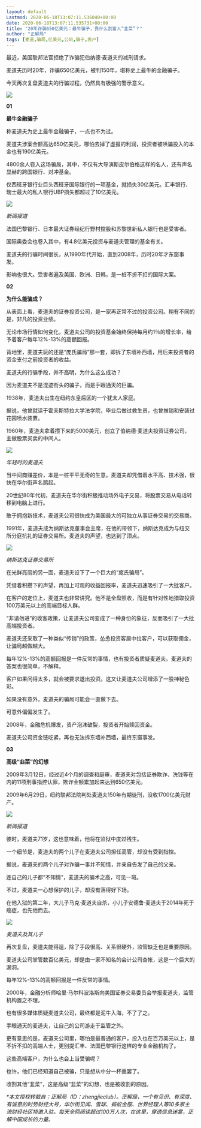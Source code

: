 ```yaml
---
layout: default
Lastmod: 2020-06-18T13:07:11.536040+00:00
date: 2020-06-18T13:07:11.535731+00:00
title: "20年诈骗650亿美元：最牛骗子，靠什么割富人“韭菜”？"
author: "正解局"
tags: [麦道,骗局,亿美元,公司,骗子,客户]
---
```


最近，美国联邦法官拒绝了诈骗犯伯纳德·麦道夫的减刑请求。

麦道夫历时20年，诈骗650亿美元，被判150年，堪称史上最牛的金融骗子。

今天再次复盘麦道夫的行骗过程，仍然具有极强的警示意义。

![](https://images.weserv.nl/?url=https%3A//mmbiz.qpic.cn/mmbiz_png/mVPRddmic6vaMCocic1oEaianKawgHpdPRVBymZRpFIaKf80ytaUFV6vDBJBFxoGEKY1A2mJiaicSYb6gyzAzw3icPeQ/640%3Fwx_fmt%3Dpng)

**01**

**最牛金融骗子**

称麦道夫为史上最牛金融骗子，一点也不为过。

麦道夫涉案金额高达650亿美元，哪怕去掉了虚报的利润，投资者被哄骗投入的本金也有190亿美元。

4800余人卷入这场骗局，其中，不仅有大导演斯皮尔伯格这样的名人，还有声名显赫的跨国银行、对冲基金。

仅西班牙银行业巨头西班牙国际银行的一项基金，就损失30亿美元。汇丰银行、瑞士最大的私人银行UBP损失都超过了10亿美元。

_![](https://images.weserv.nl/?url=https%3A//mmbiz.qpic.cn/mmbiz_png/mVPRddmic6vaMCocic1oEaianKawgHpdPRVtMwibYBUnRd12NcmMEBa15AaibfvDppibAYY6l0aicWF2pb6tjrhJibgNuw/640%3Fwx_fmt%3Dpng)_

_新闻报道_

法国巴黎银行、日本最大证券经纪行野村控股和苏黎世新私人银行也是受害者。

国际奥委会也卷入其中，有4.8亿美元投资与麦道夫管理的基金有关。

麦道夫的行骗时间很长，从1990年代开始，直到2008年，历时20年才东窗事发。

影响也很大。受害者遍及美国、欧洲、日韩，是一桩不折不扣的国际大案。

**02**

**为什么能骗成？**

从表面上看，麦道夫的证券投资公司，是一家再正常不过的投资公司。稍有不同的是，非凡的投资业绩。

无论市场行情如何变化，麦道夫公司的投资基金始终保持每月约1％的增长率，给予着客户每年12%-13%的高额回报。

背地里，麦道夫玩的还是“庞氏骗局”那一套，即拆了东墙补西墙，用后来投资者的资金支付之前投资者的收益。

麦道夫的行骗手段，并不高明，为什么这么成功？

因为麦道夫不是混迹街头的骗子，而是手眼通天的巨骗。

1938年，麦道夫出生在纽约东皇后区的一个犹太人家庭。

据说，他曾就读于霍夫斯特拉大学法学院，毕业后做过救生员，也曾推销和安装过花园喷水装置。

1960年，麦道夫拿着攒下来的5000美元，创立了伯纳德·麦道夫投资证券公司，主做股票买卖的中间人。

_![](https://images.weserv.nl/?url=https%3A//mmbiz.qpic.cn/mmbiz_png/mVPRddmic6vaMCocic1oEaianKawgHpdPRVoXGbuNgQfzA72nyWE2FKyoZ3oeroLOJhfHTO0DzDic7q180LjvC1vdQ/640%3Fwx_fmt%3Dpng)_

_年轻时的麦道夫_

当中间商赚差价，本是一桩平平无奇的生意。麦道夫却凭借着水平高、技术强，很快在华尔街声名鹊起。

20世纪80年代初，麦道夫在华尔街积极推动场外电子交易，将股票交易从电话转移到电脑上进行。

敢于拥抱新技术，麦道夫公司很快成为美国最大的可独立从事证券交易的交易商。

1991年，麦道夫成为纳斯达克董事会主席，在他的带领下，纳斯达克成为与纽交所分庭抗礼的证券交易所。麦道夫的声望，也达到了顶点。

_![](https://images.weserv.nl/?url=https%3A//mmbiz.qpic.cn/mmbiz_png/mVPRddmic6vaMCocic1oEaianKawgHpdPRV8AibhD0oQeRTQ2TI2O6tLu4nIicibibbC67wbP4mrD7XLdSiaEYpibQ8qdwQ/640%3Fwx_fmt%3Dpng)_

_纳斯达克证券交易所_

在光鲜亮丽的另一面，麦道夫设下了一个巨大的“庞氏骗局”。

凭借着积攒下的声望，再加上可观的收益回报率，麦道夫迅速吸引了一大批客户。

在客户的定位上，麦道夫也非常讲究。他不是全盘照收，而是有针对性地猎取投资100万美元以上的高端目标人群。

“非请勿进”的收客政策，让麦道夫公司变成了一种身份的象征，反而吸引了一大批高端投资者。

麦道夫还采取了一种类似“传销”的政策，怂恿投资客居中拉客户，可以获取佣金，让骗局越做越大。

每年12%-13%的高额回报是一件反常的事情，也有投资者质疑麦道夫。麦道夫的答案也很简单，不解释。

客户如果问得太多，就会被要求退出投资。这又让麦道夫公司增添了一股神秘色彩。

如果没有意外，麦道夫的骗局可能会一直做下去。

可意外偏偏发生了。

2008年，金融危机爆发，资产泡沫破裂，投资者开始赎回资金。

麦道夫公司资金链吃紧，再也无法拆东墙补西墙，最终东窗事发。

**03**

**高级“韭菜”的幻想**

2009年3月12日，经过近4个月的调查和庭审，麦道夫对包括证券欺诈、洗钱等在内的11项刑事指控认罪，欺诈金额累加起来达到650亿美元。

2009年6月29日，纽约联邦法院判处麦道夫150年有期徒刑，没收1700亿美元财产。

_![](https://images.weserv.nl/?url=https%3A//mmbiz.qpic.cn/mmbiz_png/mVPRddmic6vaMCocic1oEaianKawgHpdPRVbmhrV1UvtZibZ83zXTgO01zRMHffCBEP03QJnShot61nNUS3yJZ8Qbg/640%3Fwx_fmt%3Dpng)_

_新闻报道_

彼时，麦道夫71岁，这也意味着，他将在监狱中度过残生。

一个细节是，麦道夫的两个儿子在麦道夫公司担任高管，却没有受到指控。

据说，麦道夫的两个儿子对诈骗一事并不知情，并亲自告发了自己的父亲。

连自己的儿子都“不知情”，麦道夫的骗术之高，可见一斑。

不过，麦道夫一心想保护的儿子，却没有落得好下场。

在他入狱的第二年，大儿子马克·麦道夫自杀，小儿子安德鲁·麦道夫于2014年死于癌症，也先他而去。

_![](https://images.weserv.nl/?url=https%3A//mmbiz.qpic.cn/mmbiz_png/mVPRddmic6vaMCocic1oEaianKawgHpdPRVoCIMKk87bg1KPib9v0MYiawbuAPdXHRu80UG5vxJCnQx4Vib3BwdFgcRA/640%3Fwx_fmt%3Dpng)_

_麦道夫及其儿子_

再次复盘，麦道夫能得逞，除了手段很高、关系很硬外，监管缺乏也是重要原因。

麦道夫公司掌管数百亿美元，却是由一家不知名的会计公司查帐，这是一个巨大的漏洞。

每年12%-13%的高额回报是一件反常的事情。

2000年，金融分析师哈里·马尔科波洛斯向美国证券交易委员会举报麦道夫，监管机构置之不理。

也有很多媒体质疑麦道夫公司，最终都是泥牛入海，不了了之。

手眼通天的麦道夫，让自己的公司游走于监管之外。

更有意思的是，麦道夫公司里，哪怕是最普通的客户，投入也在百万美元以上，是不折不扣的高端人士，更别提汇丰、法国巴黎银行这样的专业金融机构了。

这些高端客户，为什么也会上当受骗呢？

也许，他们已经知道自己被骗，只是想从中分一杯羹罢了。

收割其他“韭菜”，这是高级“韭菜”的幻想，也是被收割的原因。

_\*本文授权转载自：正解局（ID：zhengjieclub）。正解局，一个有见识、有深度、有诚意的时势财经大号，华尔街见闻、雪球、蚂蚁金服、世界经理人等10多家主流财经社区特邀入驻。每天全网阅读超过100万人次，在这里，穿透信息迷雾，正解中国成长的力量。_

